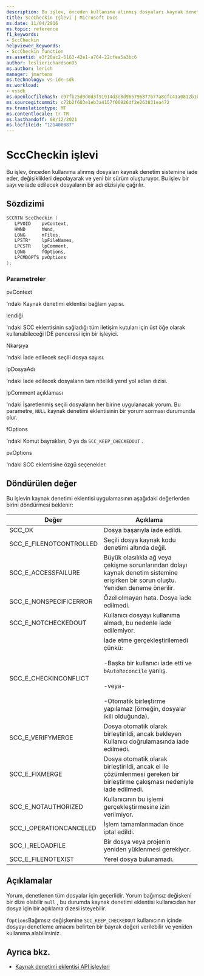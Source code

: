 ```yaml
---
description: Bu işlev, önceden kullanıma alınmış dosyaları kaynak denetim sistemine iade eder, değişiklikleri depolayarak ve yeni bir sürüm oluşturuyor.
title: SccCheckin Işlevi | Microsoft Docs
ms.date: 11/04/2016
ms.topic: reference
f1_keywords:
- SccCheckin
helpviewer_keywords:
- SccCheckin function
ms.assetid: e3f26ac2-6163-42e1-a764-22cfea5a3bc6
author: leslierichardson95
ms.author: lerich
manager: jmartens
ms.technology: vs-ide-sdk
ms.workload:
- vssdk
ms.openlocfilehash: e97fb25d9d0d3f91914d3e8d965796877b77a8dfc41a0812b1b6cc0a93aba794
ms.sourcegitcommit: c72b2f603e1eb3a4157f00926df2e263831ea472
ms.translationtype: MT
ms.contentlocale: tr-TR
ms.lasthandoff: 08/12/2021
ms.locfileid: "121400887"
---
```

# <a name="scccheckin-function"></a>SccCheckin işlevi
Bu işlev, önceden kullanıma alınmış dosyaları kaynak denetim sistemine iade eder, değişiklikleri depolayarak ve yeni bir sürüm oluşturuyor. Bu işlev bir sayı ve iade edilecek dosyaların bir adı dizisiyle çağrılır.

## <a name="syntax"></a>Sözdizimi

```cpp
SCCRTN SccCheckin (
   LPVOID    pvContext,
   HWND      hWnd,
   LONG      nFiles,
   LPSTR*    lpFileNames,
   LPCSTR    lpComment,
   LONG      fOptions,
   LPCMDOPTS pvOptions
);
```

### <a name="parameters"></a>Parametreler
 pvContext

'ndaki Kaynak denetimi eklentisi bağlam yapısı.

 lendiği

'ndaki SCC eklentisinin sağladığı tüm iletişim kutuları için üst öğe olarak kullanabileceği IDE penceresi için bir işleyici.

 Nkarşıya

'ndaki İade edilecek seçili dosya sayısı.

 lpDosyaAdı

'ndaki İade edilecek dosyaların tam nitelikli yerel yol adları dizisi.

 lpComment açıklaması

'ndaki İşaretlenmiş seçili dosyaların her birine uygulanacak yorum. Bu parametre, `NULL` kaynak denetimi eklentisinin bir yorum sorması durumunda olur.

 fOptions

'ndaki Komut bayrakları, 0 ya da `SCC_KEEP_CHECKEDOUT` .

 pvOptions

'ndaki SCC eklentisine özgü seçenekler.

## <a name="return-value"></a>Döndürülen değer
 Bu işlevin kaynak denetimi eklentisi uygulamasının aşağıdaki değerlerden birini döndürmesi beklenir:

|Değer|Açıklama|
|-----------|-----------------|
|SCC_OK|Dosya başarıyla iade edildi.|
|SCC_E_FILENOTCONTROLLED|Seçili dosya kaynak kodu denetimi altında değil.|
|SCC_E_ACCESSFAILURE|Büyük olasılıkla ağ veya çekişme sorunlarından dolayı kaynak denetim sistemine erişirken bir sorun oluştu. Yeniden deneme önerilir.|
|SCC_E_NONSPECIFICERROR|Özel olmayan hata. Dosya iade edilmedi.|
|SCC_E_NOTCHECKEDOUT|Kullanıcı dosyayı kullanıma almadı, bu nedenle iade edilemiyor.|
|SCC_E_CHECKINCONFLICT|İade etme gerçekleştirilemedi çünkü:<br /><br /> -Başka bir kullanıcı iade etti ve `bAutoReconcile` yanlış.<br /><br /> -veya-<br /><br /> -Otomatik birleştirme yapılamaz (örneğin, dosyalar ikili olduğunda).|
|SCC_E_VERIFYMERGE|Dosya otomatik olarak birleştirildi, ancak bekleyen Kullanıcı doğrulamasında iade edilmedi.|
|SCC_E_FIXMERGE|Dosya otomatik olarak birleştirildi, ancak el ile çözümlenmesi gereken bir birleştirme çakışması nedeniyle iade edilmedi.|
|SCC_E_NOTAUTHORIZED|Kullanıcının bu işlemi gerçekleştirmesine izin verilmiyor.|
|SCC_I_OPERATIONCANCELED|İşlem tamamlanmadan önce iptal edildi.|
|SCC_I_RELOADFILE|Bir dosya veya projenin yeniden yüklenmesi gerekiyor.|
|SCC_E_FILENOTEXIST|Yerel dosya bulunamadı.|

## <a name="remarks"></a>Açıklamalar
 Yorum, denetlenen tüm dosyalar için geçerlidir. Yorum bağımsız değişkeni bir dize olabilir `null` , bu durumda kaynak denetimi eklentisi kullanıcıdan her dosya için bir açıklama dizesi isteyebilir.

 `fOptions`Bağımsız değişkenine `SCC_KEEP_CHECKEDOUT` kullanıcının içinde dosyayı denetleme amacını belirten bir bayrak değeri verilebilir ve yeniden kullanıma alabilirsiniz.

## <a name="see-also"></a>Ayrıca bkz.
- [Kaynak denetimi eklentisi API işlevleri](../extensibility/source-control-plug-in-api-functions.md)
